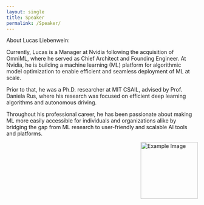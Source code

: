 ```yaml
---
layout: single
title: Speaker
permalink: /Speaker/
---
```

  
About Lucas Liebenwein:

Currently, Lucas  is a Manager at Nvidia following the acquisition of OmniML, where he served as Chief Architect and Founding Engineer. At Nvidia, he is building a machine learning (ML) platform for algorithmic model optimization to enable efficient and seamless deployment of ML at scale.

Prior to that, he was a Ph.D. researcher at MIT CSAIL, advised by Prof. Daniela Rus, where his research was focused on efficient deep learning algorithms and autonomous driving.

Throughout his professional career, he has been passionate about making ML more easily accessible for individuals and organizations alike by bridging the gap from ML research to user-friendly and scalable AI tools and platforms.

<img src="example.jpg" alt="Example Image" style="float: right; width: 150px; height: auto; margin: 0 0 10px 10px;">


